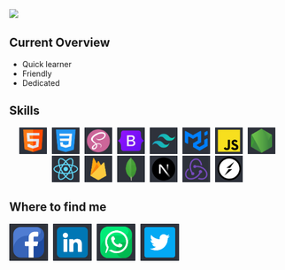<img src='./images/banner/banner.png'>

<h2>Current Overview</h2>

 <ul>
  <li>Quick learner</li> 
  <li>Friendly</li> 
  <li>Dedicated</li> 
</ul>

<h2>Skills</h2>

<p align="center">
      <img src='./images/HTML.png'  width="50px" style="padding-right: 5px;"   alt='html' title='HTML'>
      <img src="./images/css.png"  width="50px" alt='css' style="padding-right: 5px;"   title='CSS' />
      <img src="./images/sass.png"  width="50px"  style="padding-right: 5px;"  alt='sass' title='SASS'/>
      <img src="./images/bootstrap.png" width="50px"  style="padding-right: 5px;"   alt='bootstrap' title='BootStrap' />
      <img src="./images/tailwind.png" width="50px"  style="padding-right: 5px;"   alt='tailwind css' title='Tailwind CSS'/>
      <img src="./images/mui.png" width="50px"  style="padding-right: 5px;"   alt='material ui' title='Material UI' />
      <img src="./images/js.png"  width="50px"  style="padding-right: 5px;"  alt='js' title='JavaScript'/>
      <img src="./images/node.png" width="50px"  style="padding-right: 5px;"   alt='node js' title='Node JS'/>
      <img src="./images/react.png" width="50px"  style="padding-right: 5px;"   alt='react js' title='React JS' />
      <img src="./images/firebase.png" width="50px"  style="padding-right: 5px;"   alt='firebase' title='Firebase' />
      <img src="./images/mongo.png"  width="50px" style="padding-right: 5px;"   alt='mongodb' title='MongoDB'/>
      <img src="./images/nextjs.png"  width="50px" style="padding-right: 5px;"   alt='nextJs' title='NextJS'/>
      <img src="./images/redux.png"  width="50px" style="padding-right: 5px;"   alt='redux' title='Redux'/>
      <img src="./images/socketIo.png"  width="50px"  style="padding-right: 5px;"  alt='redux' title='SocketIO'/>
      
      
</p>

<h2>Where to find me</h2>
<a href="https://www.facebook.com/rej0yanislam/"><img src="./images/banner/fb.png" style="padding-right: 5px;"   width="70px" alt="facebook"></a>
<a href="https://www.linkedin.com/in/rej0yanislam/"><img src="./images/banner/linkedin.png" style="padding-right: 5px;"  width="70px" alt="linkedIn"></a>
<a href="tel:+8801568816822"><img src="./images/banner/whatsapp.png" style="padding-right: 5px;display:inline;" width="70px" alt="whatsApp"></a>
<a href="https://twitter.com/rej0yanislam"><img src="./images/banner/twitter.png" style="padding-right: 5px;display:inline;"  width="70px" alt="twitter"></a>


</div>
